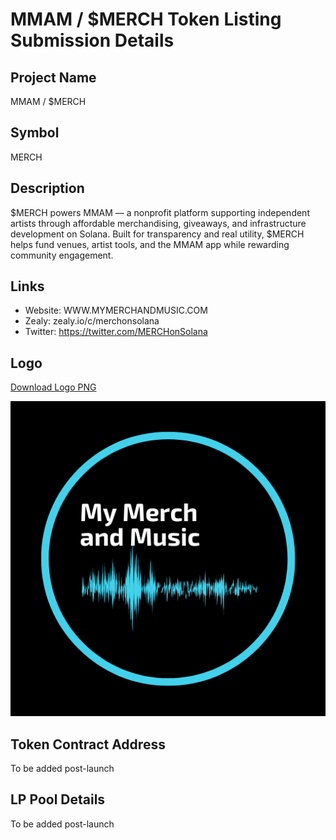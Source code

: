 # MMAM / $MERCH Token Listing Submission Details

## Project Name
MMAM / $MERCH

## Symbol
MERCH

## Description
$MERCH powers MMAM — a nonprofit platform supporting independent artists through affordable merchandising, giveaways, and infrastructure development on Solana. Built for transparency and real utility, $MERCH helps fund venues, artist tools, and the MMAM app while rewarding community engagement.

## Links
- Website: WWW.MYMERCHANDMUSIC.COM
- Zealy: zealy.io/c/merchonsolana
- Twitter: https://twitter.com/MERCHonSolana

## Logo
[Download Logo PNG](./logo/logo%20512.png)

![MERCH Logo](./logo/logo%20512.png)



## Token Contract Address
To be added post-launch

## LP Pool Details
To be added post-launch
